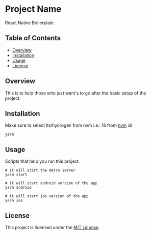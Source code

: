 # Project Name

React Native Boilerplate.

## Table of Contents

- [Overview](#overview)
- [Installation](#installation)
- [Usage](#usage)
- [License](#license)

## Overview

This is to help those who just want's to go after the basic setup of the project.

## Installation

Make sure to select lts/hydrogen from nvm i.e.: 18 from [nvm](https://github.com/nvm-sh/nvm/blob/master/README.md) cli

```shell
yarn
```

## Usage

Scripts that help you run this project. 

```shell
# it will start the metro server
yarn start

# it will start android version of the app
yarn android

# it will start ios version of the app
yarn ios
```

## License

This project is licensed under the [MIT License](LICENSE).
